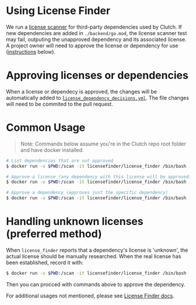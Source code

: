 # Using License Finder

We run a [license scanner](https://github.com/pivotal/LicenseFinder) for third-party dependencies used by Clutch. If new dependencies are added in `./backend/go.mod`, the license scanner test may fail, outputing the unapproved dependency and its associated license. A project owner will need to approve the license or dependency for use ([instructions](#common-usage) below).

# Approving licenses or dependencies
When a license or dependecy is approved, the changes will be automatically added to [`license_dependency_decisions.yml`](./license_dependency_decisions.yml). The file changes will need to be commited to the pull request.

# Common Usage
> Note: Commands below assume you're in the Clutch repo root folder and have docker installed.
```sh
# List dependencies that are not approved
$ docker run -v $PWD:/scan -it licensefinder/license_finder /bin/bash -lc "cd /scan && license_finder"

# Approve a license (any dependency with this license will be approved)
$ docker run -v $PWD:/scan -it licensefinder/license_finder /bin/bash -lc "cd /scan && license_finder permitted_licenses add '<license_to_add>'"

# Approve a dependency (approves just the specific dependency)
$ docker run -v $PWD:/scan -it licensefinder/license_finder /bin/bash -lc "cd /scan && license_finder approvals add '<dependency_to_add>'"
```

# Handling unknown licenses (preferred method)
When `license_finder` reports that a dependency's license is 'unknown', the actual license should be manually researched. When the real license has been established, record it with:

```sh
$ docker run -v $PWD:/scan -it licensefinder/license_finder /bin/bash -lc "cd /scan && license_finder licenses add '<dependency>' '<license>'"
```

Then you can procced with commands above to approve the dependency.

For additional usages not mentioned, please see [License Finder docs](https://github.com/pivotal/LicenseFinder).
